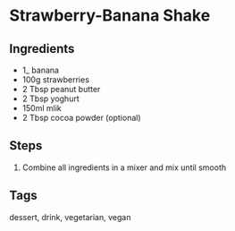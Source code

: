 # Strawberry-Banana Shake

## Ingredients

* 1_ banana
* 100g strawberries
* 2 Tbsp peanut butter
* 2 Tbsp yoghurt
* 150ml mlik
* 2 Tbsp cocoa powder (optional)

## Steps

1. Combine all ingredients in a mixer and mix until smooth

## Tags
dessert, drink, vegetarian, vegan
